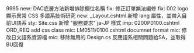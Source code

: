 9995
new: DAC底層方法新增排除欄位名稱
fix: 修正訂單無法編修
fix: 002 logo 顯示異常
CSS 多語系技術研究
new: _Layout.cshtml 新增 lang 屬性，並帶入目前UI語系
sty: Site.css 新增 "服務要求" ja-JP 樣式
imp: 0200P0100.cshtml ORD_REQ add css class
mic: LM0511/0100.cshtml documnet format
mic: 修改日文語系資源檔
mic: 移除無用的 Design.cs
反應語系相關問題給SA，並取得BU回復